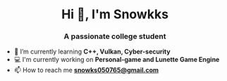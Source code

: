 <h1 align="center">Hi 👋, I'm Snowkks</h1>
<h3 align="center">A passionate college student</h3>

- 🌱 I’m currently learning **C++, Vulkan, Cyber-security**
- 💻 I'm currently working on **Personal-game and Lunette Game Engine**
- 📫 How to reach me **snowks050765@gmail.com**


